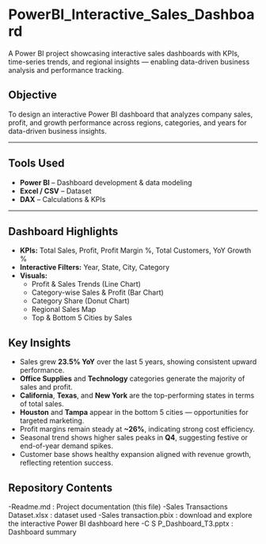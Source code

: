 # PowerBI_Interactive_Sales_Dashboard
A Power BI project showcasing interactive sales dashboards with KPIs, time-series trends, and regional insights — enabling data-driven business analysis and performance tracking.

## Objective
To design an interactive Power BI dashboard that analyzes company sales, profit, and growth performance across regions, categories, and years for data-driven business insights.

---

## Tools Used
- **Power BI** – Dashboard development & data modeling  
- **Excel / CSV** – Dataset  
- **DAX** – Calculations & KPIs  

---

## Dashboard Highlights
- **KPIs:** Total Sales, Profit, Profit Margin %, Total Customers, YoY Growth %  
- **Interactive Filters:** Year, State, City, Category  
- **Visuals:**  
  - Profit & Sales Trends (Line Chart)  
  - Category-wise Sales & Profit (Bar Chart)  
  - Category Share (Donut Chart)  
  - Regional Sales Map  
  - Top & Bottom 5 Cities by Sales


## Key Insights
- Sales grew **23.5% YoY** over the last 5 years, showing consistent upward performance.  
- **Office Supplies** and **Technology** categories generate the majority of sales and profit.  
- **California**, **Texas**, and **New York** are the top-performing states in terms of total sales. 
- **Houston** and **Tampa** appear in the bottom 5 cities — opportunities for targeted marketing.  
- Profit margins remain steady at **~26%**, indicating strong cost efficiency.  
- Seasonal trend shows higher sales peaks in **Q4**, suggesting festive or end-of-year demand spikes.  
- Customer base shows healthy expansion aligned with revenue growth, reflecting retention success.  

  

## Repository Contents
-Readme.md : Project documentation (this file)
-Sales Transactions Dataset.xlsx : dataset used
-Sales transaction.pbix : download and explore the interactive Power BI dashboard here
-C S P_Dashboard_T3.pptx : Dashboard summary
